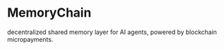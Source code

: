 # MemoryChain
decentralized shared memory layer for AI agents, powered by blockchain micropayments.

